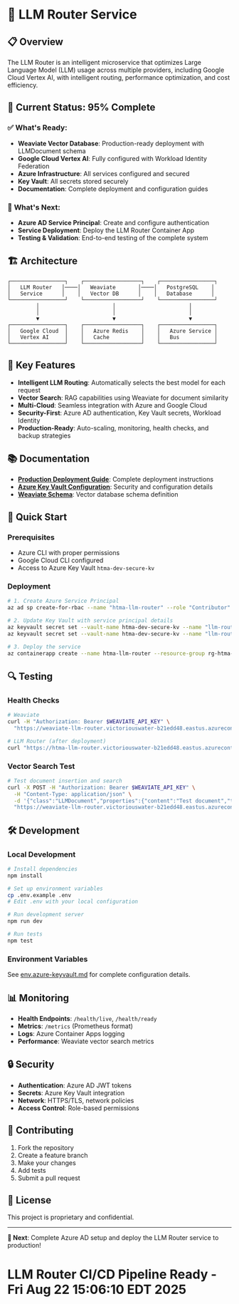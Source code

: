 # 🧠 LLM Router Service

## 📋 **Overview**

The LLM Router is an intelligent microservice that optimizes Large Language Model (LLM) usage across multiple providers, including Google Cloud Vertex AI, with intelligent routing, performance optimization, and cost efficiency.

## 🚀 **Current Status: 95% Complete**

### ✅ **What's Ready:**
- **Weaviate Vector Database**: Production-ready deployment with LLMDocument schema
- **Google Cloud Vertex AI**: Fully configured with Workload Identity Federation
- **Azure Infrastructure**: All services configured and secured
- **Key Vault**: All secrets stored securely
- **Documentation**: Complete deployment and configuration guides

### 🔧 **What's Next:**
- **Azure AD Service Principal**: Create and configure authentication
- **Service Deployment**: Deploy the LLM Router Container App
- **Testing & Validation**: End-to-end testing of the complete system

## 🏗️ **Architecture**

```
┌─────────────────┐    ┌──────────────────┐    ┌─────────────────┐
│   LLM Router   │────│   Weaviate       │────│   PostgreSQL    │
│   Service      │    │   Vector DB      │    │   Database      │
└─────────────────┘    └──────────────────┘    └─────────────────┘
         │                       │                       │
         │                       │                       │
         ▼                       ▼                       ▼
┌─────────────────┐    ┌──────────────────┐    ┌─────────────────┐
│   Google Cloud  │    │   Azure Redis    │    │   Azure Service │
│   Vertex AI     │    │   Cache          │    │   Bus           │
└─────────────────┘    └──────────────────┘    └─────────────────┘
```

## 🔐 **Key Features**

- **Intelligent LLM Routing**: Automatically selects the best model for each request
- **Vector Search**: RAG capabilities using Weaviate for document similarity
- **Multi-Cloud**: Seamless integration with Azure and Google Cloud
- **Security-First**: Azure AD authentication, Key Vault secrets, Workload Identity
- **Production-Ready**: Auto-scaling, monitoring, health checks, and backup strategies

## 📚 **Documentation**

- **[Production Deployment Guide](PRODUCTION-DEPLOYMENT.md)**: Complete deployment instructions
- **[Azure Key Vault Configuration](env.azure-keyvault.md)**: Security and configuration details
- **[Weaviate Schema](weaviate-schema.json)**: Vector database schema definition

## 🚀 **Quick Start**

### **Prerequisites**
- Azure CLI with proper permissions
- Google Cloud CLI configured
- Access to Azure Key Vault `htma-dev-secure-kv`

### **Deployment**
```bash
# 1. Create Azure Service Principal
az ad sp create-for-rbac --name "htma-llm-router" --role "Contributor"

# 2. Update Key Vault with service principal details
az keyvault secret set --vault-name htma-dev-secure-kv --name "llm-router-azure-client-id" --value "YOUR_CLIENT_ID"
az keyvault secret set --vault-name htma-dev-secure-kv --name "llm-router-azure-client-secret" --value "YOUR_CLIENT_SECRET"

# 3. Deploy the service
az containerapp create --name htma-llm-router --resource-group rg-htma-dev --environment htma-dev-container-env --image YOUR_IMAGE
```

## 🔍 **Testing**

### **Health Checks**
```bash
# Weaviate
curl -H "Authorization: Bearer $WEAVIATE_API_KEY" \
  "https://weaviate-llm-router.victoriouswater-b21edd48.eastus.azurecontainerapps.io/v1/.well-known/ready"

# LLM Router (after deployment)
curl "https://htma-llm-router.victoriouswater-b21edd48.eastus.azurecontainerapps.io/health/live"
```

### **Vector Search Test**
```bash
# Test document insertion and search
curl -X POST -H "Authorization: Bearer $WEAVIATE_API_KEY" \
  -H "Content-Type: application/json" \
  -d '{"class":"LLMDocument","properties":{"content":"Test document","title":"Test"}}' \
  "https://weaviate-llm-router.victoriouswater-b21edd48.eastus.azurecontainerapps.io/v1/objects"
```

## 🛠️ **Development**

### **Local Development**
```bash
# Install dependencies
npm install

# Set up environment variables
cp .env.example .env
# Edit .env with your local configuration

# Run development server
npm run dev

# Run tests
npm test
```

### **Environment Variables**
See [env.azure-keyvault.md](env.azure-keyvault.md) for complete configuration details.

## 📊 **Monitoring**

- **Health Endpoints**: `/health/live`, `/health/ready`
- **Metrics**: `/metrics` (Prometheus format)
- **Logs**: Azure Container Apps logging
- **Performance**: Weaviate vector search metrics

## 🔒 **Security**

- **Authentication**: Azure AD JWT tokens
- **Secrets**: Azure Key Vault integration
- **Network**: HTTPS/TLS, network policies
- **Access Control**: Role-based permissions

## 🤝 **Contributing**

1. Fork the repository
2. Create a feature branch
3. Make your changes
4. Add tests
5. Submit a pull request

## 📄 **License**

This project is proprietary and confidential.

---

**🎯 Next**: Complete Azure AD setup and deploy the LLM Router service to production!
# LLM Router CI/CD Pipeline Ready - Fri Aug 22 15:06:10 EDT 2025
